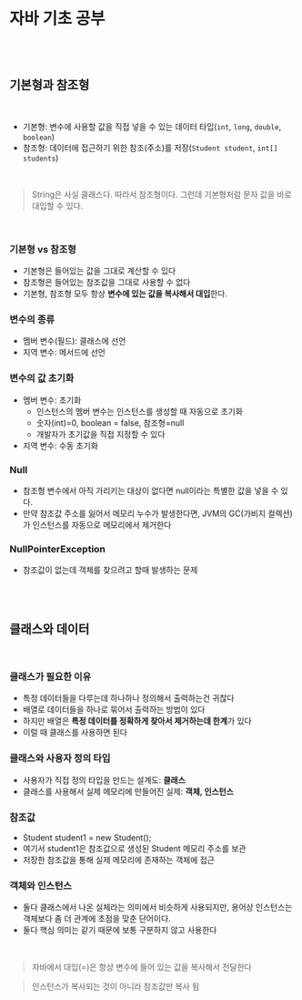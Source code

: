 # 자바 기초 공부

<br><br>

## 기본형과 참조형

<br>

- 기본형: 변수에 사용할 값을 직접 넣을 수 있는 데이터 타입(`int`, `long`, `double`, `boolean`)
- 참조형: 데이터에 접근하기 위한 참조(주소)를 저장(`Student student`, `int[] students`)

<br>

> String은 사실 클래스다. 따라서 참조형이다. 그런데 기본형처럼 문자 값을 바로 대입할 수 있다.

<br>

### 기본형 vs 참조형
- 기본형은 들어있는 값을 그대로 계산할 수 있다
- 참조형은 들어있는 참조값을 그대로 사용할 수 없다
- 기본형, 참조형 모두 항상 **변수에 있는 값을 복사해서 대입**한다.

### 변수의 종류
- 멤버 변수(필드): 클래스에 선언
- 지역 변수: 메서드에 선언

### 변수의 값 초기화
- 멤버 변수: 초기화
  - 인스턴스의 멤버 변수는 인스턴스를 생성할 때 자동으로 초기화
  - 숫자(int)=0, boolean = false, 참조형=null
  - 개발자가 초기값을 직접 지정할 수 있다
- 지역 변수: 수동 초기화

### Null
- 참조형 변수에서 아직 가리키는 대상이 없다면 null이라는 특별한 값을 넣을 수 있다.
- 만약 참조값 주소를 잃어서 메모리 누수가 발생한다면, JVM의 GC(가비지 컬렉션)가 인스턴스를 자동으로 메모리에서 제거한다

### NullPointerException
- 참조값이 없는데 객체를 찾으려고 할때 발생하는 문제


<br><br>

## 클래스와 데이터 

<br>

### 클래스가 필요한 이유

- 특정 데이터들을 다루는데 하나하나 정의해서 출력하는건 귀찮다
- 배열로 데이터들을 하나로 묶어서 출력하는 방법이 있다
- 하지만 배열은 **특정 데이터를 정확하게 찾아서 제거하는데 한계**가 있다
- 이럴 때 클래스를 사용하면 된다

### 클래스와 사용자 정의 타입

- 사용자가 직접 정의 타입을 만드는 설계도: **클래스**
- 클래스를 사용해서 실제 메모리에 만들어진 실제: **객체, 인스턴스**

### 참조값
- Student student1 = new Student();
- 여기서 student1은 참조값으로 생성된 Student 메모리 주소를 보관
- 저장한 참조값을 통해 실제 메모리에 존재하는 객체에 접근

### 객체와 인스턴스
- 둘다 클래스에서 나온 실체라는 의미에서 비슷하게 사용되지만, 용어상 인스턴스는 객체보다 좀 더 관계에 초점을 맞춘 단어이다.
- 둘다 핵심 의미는 같기 때문에 보통 구분하지 않고 사용한다

<br>

> 자바에서 대입(=)은 항상 변수에 들어 있는 값을 복사해서 전달한다

> 인스턴스가 복사되는 것이 아니라 참조값만 복사 됨
